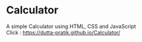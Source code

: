 # Calculator 

A simple Calculator using HTML, CSS and JavaScript
<br>
Click : https://dutta-pratik.github.io/Calculator/
